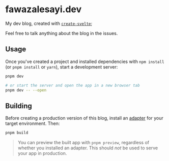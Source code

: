 # fawazalesayi.dev

My dev blog, created with [`create-svelte`](https://github.com/sveltejs/kit/tree/master/packages/create-svelte);

Feel free to talk anything about the blog in the issues.

## Usage

Once you've created a project and installed dependencies with `npm install` (or `pnpm install` or `yarn`), start a development server:

```bash
pnpm dev

# or start the server and open the app in a new browser tab
pnpm dev -- --open
```

## Building

Before creating a production version of this blog, install an [adapter](https://kit.svelte.dev/docs#adapters) for your target environment. Then:

```bash
pnpm build
```

> You can preview the built app with `pnpm preview`, regardless of whether you installed an adapter. This should _not_ be used to serve your app in production.
